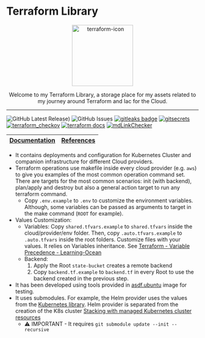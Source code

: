 # Terraform Library

<p align="center">
  <img alt="terraform-icon" src="https://icons-for-free.com/iconfiles/png/512/Terraform-1329545833434920628.png" height="160" />
  <p align="center">Welcome to my Terraform Library, a storage place for my assets related to my journey around Terraform and Iac for the Cloud.</p>
</p>

---

![GitHub Latest Release)](https://img.shields.io/github/v/release/carlosrodlop/terraform-lib?logo=github) ![GitHub Issues](https://img.shields.io/github/issues/carlosrodlop/terraform-lib?logo=github) [![gitleaks badge](https://img.shields.io/badge/protected%20by-gitleaks-blue)](https://github.com/zricethezav/gitleaks#pre-commit) [![gitsecrets](https://img.shields.io/badge/protected%20by-gitsecrets-blue)](https://github.com/awslabs/git-secrets) [![terraform_checkov](https://img.shields.io/badge/protected%20by-checkov-blue)](https://github.com/bridgecrewio/checkov) [![terraform docs](https://img.shields.io/badge/docs%20by-terraformdocs-blue)](https://github.com/terraform-docs/terraform-docs/) [![mdLinkChecker](https://github.com/carlosrodlop/terraform-lib/actions/workflows/mdLinkChecker.yml/badge.svg)](https://github.com/carlosrodlop/terraform-lib/actions/workflows/mdLinkChecker.yml)

| [Documentation](https://github.com/carlosrodlop/carlosrodlop-docs/tree/main/hashicorp) | [References](https://github.com/carlosrodlop/carlosrodlop-docs#terraform) |
| -------------------------------------------------------------------------------------- | ------------------------------------------------------------------------- |

- It contains deployments and configuration for Kubernetes Cluster and companion infrastructure for different Cloud providers.
- Terraform operations use makefile inside every cloud provider (e.g. `aws`) to give you examples of the most common operation command set. There are targets for the most common scenarios: init (with backend), plan/apply and destroy but also a general action target to run any terraform command.
  - Copy `.env.example` to `.env` to customize the environment variables. Although, some variables can be passed as arguments to target in the make command (`ROOT` for example).
- Values Customization:
  - Variables: Copy `shared.tfvars.example` to `shared.tfvars` inside the cloud/provider/env folder. Then, copy `.auto.tfvars.example` to `.auto.tfvars` inside the root folders. Customize files with your values. It relies on Variables inheritance. See [Terraform - Variable Precedence - Learning-Ocean](https://learning-ocean.com/tutorials/terraform/terraform-variable-precedence)
  - Backend:
    1. Apply the Root `state-bucket` creates a remote backend
    2. Copy `backend.tf.example` to `backend.tf` in every Root to use the backend created in the previous step.
- It has been developed using tools provided in [asdf.ubuntu](https://github.com/carlosrodlop/docker-lib/tree/v1.1.0/docker/asdf.ubuntu) image for testing.
- It uses submodules. For example, the Helm provider uses the values from the [Kubernetes library](https://github.com/carlosrodlop/K8s-lib). Helm provider is separated from the creation of the K8s cluster [Stacking with managed Kubernetes cluster resources](https://registry.terraform.io/providers/hashicorp/kubernetes/latest/docs#stacking-with-managed-kubernetes-cluster-resources)
  - ⚠️ IMPORTANT - It requires `git submodule update --init --recursive`
